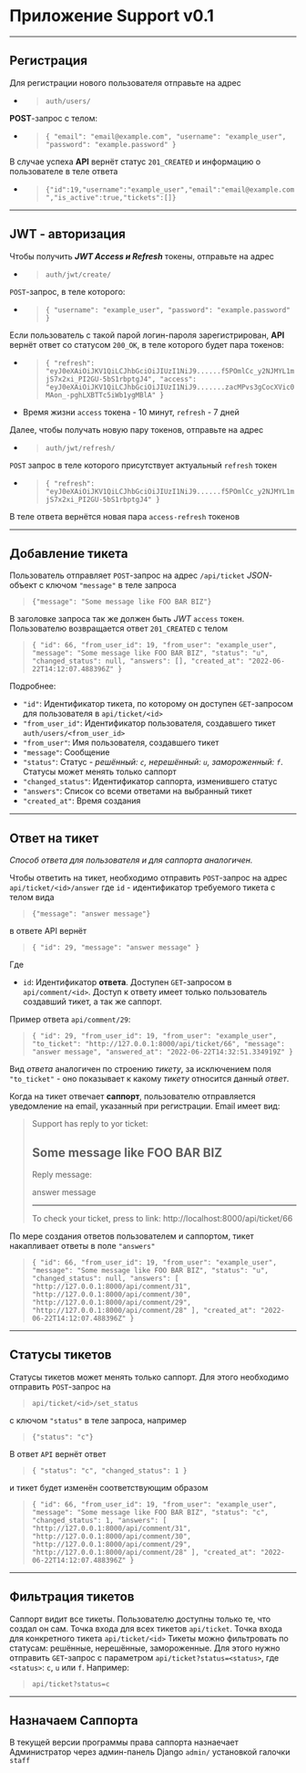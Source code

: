 # Приложение Support v0.1
________________________
Регистрация
-------------
Для регистрации нового пользователя отправьте на адрес 

- > `auth/users/ `

**POST**-запрос с телом:

- > `{
    "email": "email@example.com",
    "username": "example_user",
    "password": "example.password"
}`

В случае успеха **API** вернёт статус `201_CREATED` и информацию о пользователе в теле ответа

- > `{"id":19,"username":"example_user","email":"email@example.com","is_active":true,"tickets":[]}`

-------------
JWT - авторизация
-------------
Чтобы получить _**JWT Access и Refresh**_ токены, отправьте на адрес

- > `auth/jwt/create/`

`POST`-запрос, в теле которого:

- >`{
    "username": "example_user",
    "password": "example.password"
}`

Если пользователь с такой парой логин-пароля зарегистрирован, **API** вернёт ответ со статусом  `200_OK`,
в теле которого будет пара токенов: 

- >`{
    "refresh": "eyJ0eXAiOiJKV1QiLCJhbGciOiJIUzI1NiJ9......f5POmlCc_y2NJMYL1mjS7x2xi_PI2GU-5bS1rbptgJ4",
    "access": "eyJ0eXAiOiJKV1QiLCJhbGciOiJIUzI1NiJ9.......zacMPvs3gCocXVic0MAon_-pghLXBTTc5iWb1ygMBlA"
}`
- Время жизни `access` токена - 10 минут, `refresh` - 7 дней

Далее, чтобы получать новую пару токенов, отправьте на адрес

- > `auth/jwt/refresh/`

`POST` запрос в теле которого присутствует актуальный `refresh` токен

- > `{
    "refresh": "eyJ0eXAiOiJKV1QiLCJhbGciOiJIUzI1NiJ9......f5POmlCc_y2NJMYL1mjS7x2xi_PI2GU-5bS1rbptgJ4"
}`

В теле ответа вернётся новая пара `access-refresh` токенов

-------------

Добавление тикета
-------------

Пользователь отправляет `POST`-запрос на адрес `/api/ticket`  _JSON_-объект с ключом `"message"` в теле запроса

> `{"message": "Some message like FOO BAR BIZ"}`

В заголовке запроса так же должен быть _JWT_ `access` токен. Пользователю возвращается ответ `201_CREATED` с телом
>`{
    "id": 66,
    "from_user_id": 19,
    "from_user": "example_user",
    "message": "Some message like FOO BAR BIZ",
    "status": "u",
    "changed_status": null,
    "answers": [],
    "created_at": "2022-06-22T14:12:07.488396Z"
}`

Подробнее:
* `"id"`: Идентификатор тикета, по которому он доступен `GET`-запросом для пользователя в `api/ticket/<id>`
* `"from_user_id"`: Идентификатор пользователя, создавшего тикет `auth/users/<from_user_id>`
* `"from_user"`: Имя пользователя, создавшего тикет
* `"message"`: Сообщение
* `"status"`: Статус - _решённый: `c`, нерешённый: `u`, замороженный: `f`_. Статусы может менять только саппорт
* `"changed_status"`: Идентификатор саппорта, изменившего статус
* `"answers"`: Список со всеми ответами на выбранный тикет
* `"created_at"`: Время создания
------------------------------------

Ответ на тикет
---------------------
_Способ ответа для пользователя и для саппорта аналогичен._

Чтобы ответить на тикет, необходимо отправить `POST`-запрос на адрес `api/ticket/<id>/answer` где `id` - 
идентификатор требуемого тикета с телом вида

> `{"message": "answer message"}`

в ответе API вернёт 

> `{
    "id": 29,
    "message": "answer message"
}`

Где
* `id`: Идентификатор **ответа**. Доступен `GET`-запросом в `api/comment/<id>`. Доступ к ответу имеет только 
пользователь создавший тикет, а так же саппорт.

Пример ответа `api/comment/29`: 
>`{
    "id": 29,
    "from_user_id": 19,
    "from_user": "example_user",
    "to_ticket": "http://127.0.0.1:8000/api/ticket/66",
    "message": "answer message",
    "answered_at": "2022-06-22T14:32:51.334919Z"
}`

Вид _ответа_ аналогичен по строению _тикету_, за исключением поля `"to_ticket"` - 
оно показывает к какому _тикету_ относится данный _ответ_.

Когда на тикет отвечает **саппорт**, пользователю отправляется уведомление на email, указанный
при регистрации. Email имеет вид:

>Support has reply to yor ticket:
> 
> 	Some message like FOO BAR BIZ
> ------------------------------
> 
>Reply message:
> 
>	answer message
> _____________________________
>
>To check your ticket, press to link: http://localhost:8000/api/ticket/66

По мере создания ответов пользователем и саппортом, тикет накапливает ответы в поле `"answers"`
>`{
    "id": 66,
    "from_user_id": 19,
    "from_user": "example_user",
    "message": "Some message like FOO BAR BIZ",
    "status": "u",
    "changed_status": null,
    "answers": [
        "http://127.0.0.1:8000/api/comment/31",
        "http://127.0.0.1:8000/api/comment/30",
        "http://127.0.0.1:8000/api/comment/29",
        "http://127.0.0.1:8000/api/comment/28"
    ],
    "created_at": "2022-06-22T14:12:07.488396Z"
}`
-----------------------------------------------------
Статусы тикетов
------------------
Статусы тикетов может менять только саппорт. Для этого необходимо отправить `POST`-запрос на
>`api/ticket/<id>/set_status`

с ключом `"status"` в теле запроса, например

> `{"status": "c"}`

В ответ `API` вернёт ответ
>`{
    "status": "c",
    "changed_status": 1
}`

и тикет будет изменён соответствующим образом
>`{
    "id": 66,
    "from_user_id": 19,
    "from_user": "example_user",
    "message": "Some message like FOO BAR BIZ",
    "status": "c",
    "changed_status": 1,
    "answers": [
        "http://127.0.0.1:8000/api/comment/31",
        "http://127.0.0.1:8000/api/comment/30",
        "http://127.0.0.1:8000/api/comment/29",
        "http://127.0.0.1:8000/api/comment/28"
    ],
    "created_at": "2022-06-22T14:12:07.488396Z"
}`
-----------------------------------
Фильтрация тикетов
----------------------------
Саппорт видит все тикеты. Пользователю доступны только те, что создал он сам.
Точка входа для всех тикетов `api/ticket`. Точка входа для конкретного тикета `api/ticket/<id>`
Тикеты можно фильтровать по статусам: решённые, нерешённые, замороженные.
Для этого нужно отправить `GET`-запрос c параметром `api/ticket?status=<status>`,
где `<status>`: `c`, `u` или `f`. Например:
>`api/ticket?status=c`
----------------------------

Назначаем Саппорта
------------------
В текущей версии программы права саппорта назнаечает Администратор через админ-панель 
Django `admin/` установкой галочки `staff`

